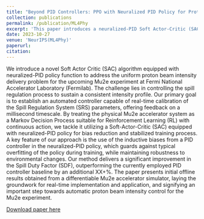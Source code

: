 ```yaml
---
title: "Beyond PID Controllers: PPO with Neuralized PID Policy for Proton Beam Intensity Control in Mu2e"
collection: publications
permalink: /publication/ML4Phy
excerpt: 'This paper introduces a neuralized-PID Soft Actor-Critic (SAC) algorithm for real-time proton beam intensity control in the Mu2e experiment at Fermilab.'
date: 2023-10-27
venue: 'NeurIPS(ML4Phy)'
paperurl: 
citation: 
---
```


We introduce a novel Soft Actor Critic (SAC) algorithm equipped with neuralized-PID policy function to address the uniform proton beam intensity delivery problem for the upcoming Mu2e experiment at Fermi National Accelerator Laboratory (Fermilab). 
The challenge lies in controlling the spill regulation process to sustain a consistent intensity profile. 
Our primary goal is to establish an automated controller capable of real-time calibration of the Spill Regulation System (SRS) parameters, offering feedback on a millisecond timescale. 
By treating the physical Mu2e accelerator system as a Markov Decision Process suitable for Reinforcement Learning (RL) with continuous action, we tackle it utilizing a Soft-Actor-Critic (SAC) equipped with neuralized-PID policy for bias reduction and stabilized training process.
A key feature of our approach is the use of the inductive biases from a PID controller in the neuralized-PID policy, which guards against typical overfitting of the policy during training, while maintaining robustness to environmental changes. 
Our method delivers a significant improvement in the Spill Duty Factor (SDF), outperforming the currently employed PID controller baseline by an additional XX+\%.
The paper presents initial offline results obtained from a differentiable Mu2e accelerator simulator, laying the groundwork for real-time implementation and application, and signifying an important step towards automatic proton beam intensity control for the Mu2e experiment.

[Download paper here](http://chenwei-1999.github.io/files/2309.12673.pdf)
